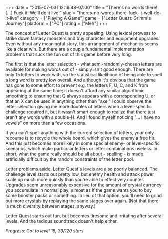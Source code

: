 +++
date = "2015-07-03T12:16:48-07:00"
title = "There's no words there! [...] Fuck it!  We'll do it live!"
slug = "theres-no-words-there-fuck-it-well-do-it-live"
category = ["Playing A Game"]
game = ["Letter Quest: Grimm's Journey"]
platform = ["PC"]
rating = ["Meh"]
+++

The concept of Letter Quest is pretty appealing: Using lexical prowess to strike down fantasy monsters and buy character and equipment upgrades.  Even without any meaningful story, this arrangement of mechanics seems like a clear win.  But there are a couple fundamental implementation problems that suck the fun out of this game before very long.

The first is that the letter selection - what semi-randomly-chosen letters are available for making words out of - simply isn't good enough.  There are only 15 letters to work with, so the statistical likelihood of being able to spell a long word is pretty low overall.  And although it's obvious that the game has gone to some effort to prevent e.g. the letters F, U, C, and K from appearing at the same time; it doesn't afford any similar algorithmic smoothing to ensuring that Q always appears with a corresponding U, or that an X can be used in anything other than "axe."  I could observe the letter selection giving me more doubles of letters when a level-specific challenge required it, but it wasn't smart enough to realize that there just aren't any words with a double-H.  And I found myself noticing "... I have no vowels" on more than a few occasions.

If you can't spell anything with the current selection of letters, your only recourse is to recycle the whole board, which gives the enemy a free hit.  And this just becomes more likely in some special enemy- or level-specific scenarios, which make particular letters or letter combinations useless.  In short, what the game really should be all about - spelling - is made artificially difficult by the random constraints of the letter pool.

Letter problems aside, Letter Quest's levels are also poorly balanced.  The challenge level starts out pretty low, but enemy health and attack power scale up much more quickly than you're able to effectively counter.  Upgrades seem unreasonably expensive for the amount of crystal currency you accumulate in normal play; almost as if the game wants you to buy some booster packs or something.  In lieu of that option, you'll need to grind out more crystals by replaying the same stages over again.  (Not that there is much diversity between stages, anyway.)

Letter Quest starts out fun, but becomes tiresome and irritating after several levels.  And the tedious soundtrack doesn't help either.

<i>Progress: Got to level 18, 39/120 stars.</i>